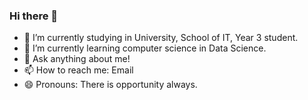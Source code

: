 ### Hi there 👋

<!--
**juneveryday/juneveryday** is a ✨ _special_ ✨ repository because its `README.md` (this file) appears on your GitHub profile.

Here are some ideas to get you started:
-->

- 🔭 I’m currently studying in University, School of IT, Year 3 student.
- 🌱 I’m currently learning computer science in Data Science.
- 💬 Ask anything about me!
- 📫 How to reach me: Email
- 😄 Pronouns: There is opportunity always.
